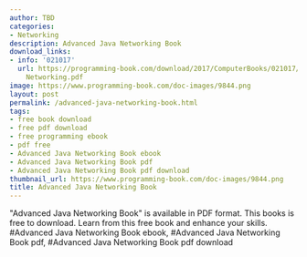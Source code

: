 ```yaml
---
author: TBD
categories:
- Networking
description: Advanced Java Networking Book
download_links:
- info: '021017'
  url: https://programming-book.com/download/2017/ComputerBooks/021017/Advanced Java
    Networking.pdf
image: https://www.programming-book.com/doc-images/9844.png
layout: post
permalink: /advanced-java-networking-book.html
tags:
- free book download
- free pdf download
- free programming ebook
- pdf free
- Advanced Java Networking Book ebook
- Advanced Java Networking Book pdf
- Advanced Java Networking Book pdf download
thumbnail_url: https://www.programming-book.com/doc-images/9844.png
title: Advanced Java Networking Book
---
```


 
<div class="item-desc text-justify">
  "Advanced Java Networking Book" is available in PDF format. This books is free to download. Learn from this free book and enhance your skills.
  <br>
  #Advanced Java Networking Book ebook, #Advanced Java Networking Book pdf, #Advanced Java Networking Book pdf download
</div>